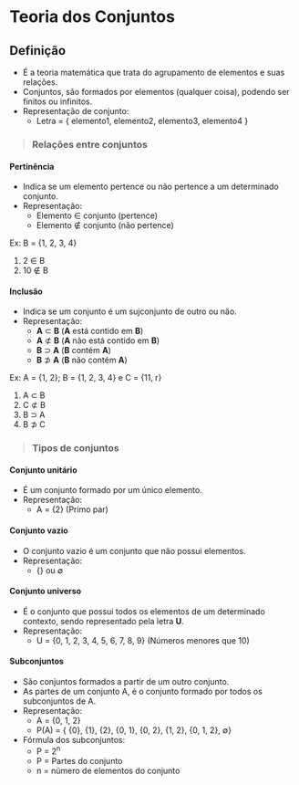 # Teoria dos Conjuntos 

## Definição
- É a teoria matemática que trata do agrupamento de elementos e suas relações.
- Conjuntos, são formados por elementos (qualquer coisa), podendo ser finitos ou infinitos.
- Representação de conjunto:
  - Letra = { elemento1, elemento2, elemento3, elemento4 }

> ### Relações entre conjuntos

#### Pertinência
- Indica se um elemento pertence ou não pertence a um determinado conjunto.
- Representação:
  - Elemento ∈ conjunto (pertence)
  - Elemento ∉ conjunto (não pertence)

Ex: B = {1, 2, 3, 4}  
1. 2 ∈ B  
2. 10 ∉ B  

#### Inclusão
- Indica se um conjunto é um sujconjunto de outro ou não.
- Representação:
  - **A** ⊂ **B** (**A** está contido em **B**)
  - **A** ⊄ **B** (**A** não está contido em **B**)
  - **B** ⊃ **A** (**B** contém **A**)
  - **B** ⊅ **A** (**B** não contém **A**)

Ex: A = {1, 2}; B = {1, 2, 3, 4} e C = {11, r}
1. A ⊂ B  
2. C ⊄ B
3. B ⊃ A
4. B ⊅ C

> ### Tipos de conjuntos

#### Conjunto unitário
- É um conjunto formado por um único elemento.
- Representação:
  - A = {2} (Primo par)

#### Conjunto vazio
- O conjunto vazio é um conjunto que não possui elementos.
- Representação:
  - {} ou ∅

#### Conjunto universo
- É o conjunto que possui todos os elementos de um determinado contexto, sendo representado pela letra **U**.
- Representação:
  - U = {0, 1, 2, 3, 4, 5, 6, 7, 8, 9} (Números menores que 10)

#### Subconjuntos
- São conjuntos formados a partir de um outro conjunto.
- As partes de um conjunto A, é o conjunto formado por todos os subconjuntos de A.
- Representação:
  - A = {0, 1, 2} 
  - P(A) = { {0}, {1}, {2}, {0, 1}, {0, 2}, {1, 2}, {0, 1, 2}, ∅}
- Fórmula dos subconjuntos:
  - P = 2<sup>n</sup>
  - P = Partes do conjunto
  - n = número de elementos do conjunto